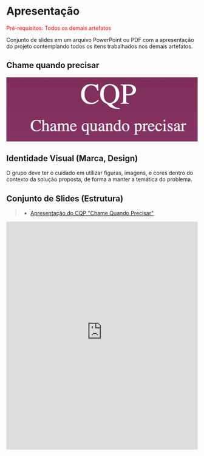 # Apresentação

<span style="color:red">Pré-requisitos: Todos os demais artefatos</span>

Conjunto de slides em um arquivo PowerPoint ou PDF com a apresentação do projeto contemplando todos os itens trabalhados nos demais artefatos.

## Chame quando precisar

![logo](./img/cqp_logo.png)

## Identidade Visual (Marca, Design)

O grupo deve ter o cuidado em utilizar figuras, imagens, e cores dentro do contexto da solução proposta, de forma a manter a temática do problema.

## Conjunto de Slides (Estrutura)

> - [Apresentação do CQP "Chame Quando Precisar"](https://webapplicationadseixo2st.blob.core.windows.net/slides/CHAME-QUANDO-PRECISAR-CQP.pdf)

<iframe 
  style="width:100%; height:600px;"
  src="https://webapplicationadseixo2st.blob.core.windows.net/slides/CHAME-QUANDO-PRECISAR-CQP.pdf"
  frameborder="0"
  allow="accelerometer; autoplay; encrypted-media; gyroscope; picture-in-picture"
  allowfullscreen>
</iframe>